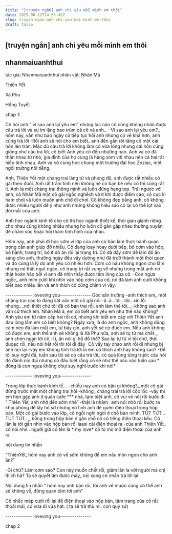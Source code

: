```yaml
---
title: "[truyện ngắn] anh chỉ yêu mỗi mình em thôi"
date: 2025-06-12T14:55:42Z
slug: truyen-ngan-anh-chi-yeu-moi-minh-em-thoi
draft: false
---
```


## [truyện ngắn] anh chỉ yêu mỗi mình em thôi

## nhanmaiuanhthui

tác giả: Nhanmaiuanhthui
nhân vật:
Nhân Mã

 
Thiên Yết

 
Xà Phu
 

 
Hồng Tuyết
 

 
 
 
chap 1: 
 
 
Cô hỏi anh “ vì sao anh lại yêu em” nhưng lúc nào cô cũng không nhân được câu trả lời và sự im lặng bao trùm cả cô và anh…
-Vì sao anh lại yêu em?_ hôm nay, vẫn như bao ngày cô tiếp tục hỏi anh nhưng có vẻ khá hơn, anh cũng trả lời
-Rồi anh sẽ nói cho em biết_ anh đến gần rồi tăng cô một cái hôn lên trán.
Mặc dù câu trả lời không làm cô vừa lòng nhưng cái hôn cũng giống như câu trả lời, cô biết Anh yêu cô đến nhường nào.
Anh và cô đã thân nhau từ nhỏ, gia đình của họ cùng là hàng xóm với nhau nên cả hai rất hiểu tính nhau. Anh và cô cùng học chung một trường đại học Zoziac, một ngôi trường nổi tiềng.
 
Anh, Thiên Yết một chàng trai lãng tử và phong độ, anh được rất nhiều cô gái theo đuổi. Anh rất trầm tính nên không hề có bạn bè nếu có thì cũng rất ít. Anh là một chàng trai thông minh và luôn đứng hạng top. Trái ngược với anh, cô Nhân Mã một cô gái ngốc nghếch và ít khi được điểm cao, cô cực kì ham chơi và luôn muốn anh chở đi chơi. Cô không đẹp bằng anh, cô không được nhiều người để ý như anh nhưng không hiểu sao cô lại có thể lọt vào đôi mắt của anh. 
 
Anh học ngành kinh tế còn cô thì học ngành thiết kế, thời gian giành riêng cho nhau cũng không nhiều nhưng họ luôn cố gắn gặp nhau thường xuyên để chăm sóc hoặc hỏi thăm tình hình của nhau.
 
Hôm nay, anh phải đi học sớm vì lớp của anh có bản làm thực hành quan trọng cần anh giúp đỡ nhiều. 
Cô đang loay hoay dưới bếp, bỏ cơm vào hộp, bỏ hành, trang trí, bỏ ít dồ ăn rồi lại trang trí. Cô đã dậy sớm để làm đồ ăn sáng cho anh, thường ngày đều vậy dường như đã trưở thành một thói quen và đó cũng là lý do anh yêu cô nhiều hơn. Cơm cô nấu không ngon cho lắm nhưng nó thật ngọt ngào, cô trang trí rất vụng về nhưng trong mắt anh nó thật hoàn hảo bởi vì anh đã nhìn thấy được tấm lòng của cô.
-Con ngựa ngốc_ anh mỉm cười khi nhìn vào hộp cơm của cô, nó đã làm anh cười không biết bao nhiêu lần và anh thích cô cũng chính vì vậy.
 
------------- loveving you---------------
Góc sân trường
-anh thích em_ một chàng trai cao to đang sát vào một cô gái nói
-à..à…tôi…tôi…xin lỗi nhưng….nói thiệt chứ tôi đã có bạn trai rồi, anh làm thế tôi…
-không sao anh vẫn cứ thích em. Nhân Mã à, em có biết anh yêu em như thế nào không? Anh yêu em từ năm cấp hai rồi cơ, nhưng khi biết em cặp với Thiên Yết anh đau lòng lắm em có biết không? Ngày xưa, là do anh ngốc, anh không dũng cảm nên đã làm mất em, từ bây giờ, anh yết sẽ có được em. Nếu anh không có được em, anh thề anh sẽ không là Xà Phu nữa, anh sẽ tự tử mà chết._ anh chen ngan lời cô
-í í, ăn nói gì hồ đồ thế? Sao lại tự tử vì tôi chứ, thôi đuoẹc rồi, nếu nói hết rồi thì tôi đi đây_ Cô vẫy tay chào anh rồi đi nhưng bị anh núi lại
-vậy em không tính trả lời là em có thích anh hay không sao?
-Để tôi suy nghĩ đã, tuần sau tôi sẽ có câu trả lời_ cô quá lúng túng trước câu hỏi đó đành nói đại nhưng cô đâu biết rằng cô sẽ như thế nào vào tuần sau * đúng là con ngựa không chụi suy nghĩ trước khi nói*
 
 
------------- loveving you---------------
 
Trong lớp thực hành kinh tế…
-chiều nay anh có bận gì không?_ một cô gái đứng trước mặt một chàng trai hỏi
-không_ chàng trai trả lời cộc lốc
-vậy thì em hẹn gặp anh ở quán cafe *** nhá, tạm biệt anh, cô vui vẻ nói rồi bước đi “ Thiên Yết, anh nhớ đến sớm nhé”
-thật là nhảm_ anh nói nhỏ rồi bước ra khỏi phòng để lấy hồ sơ nhưng vô tình anh đế quên điện thoại trong hộp bàn.
Một cô gái bước vào lớp, cô ngồi nghỉ ngơi ở chỗ bàn mình. 
TÚT TÚT…TÚT TÚT…_ bỗng trong hộp bàn ở gần chỗ cô có tiếng điện thoại kếu. Cô lân la tới gần nhìn vào hộp bàn rồi laasi cái điện thoại ra 
-của anh Thiên Yết_ cô nói nhỏ .
người gửi có tên là * my love* cô tò mò mở điện thoại của anh ra
 
nội dung tin nhắn
 
“ThiênYết, hôm nay anh có về sớm không để em nấu món ngon cho anh ăn?”
 
-Gì chứ? Làm cơm sao? Con này muốn chết rồi, giám lân la với người mà chị thích hả? Ta sẽ quyết tìm được mày_ nói xong cô nhắn trả lời lại
 
Nội dung tin nhắn
“ hôm nay anh bận rồi, tối anh về muộn cũng có thể anh sẽ không về, đừng quan tâm tới anh”
 
Cô nhếc mép cười rồi lại để điện thoại vào hộp bàn, tâm trang của cô rất thoải mái, cô vừa đi vừa hát. ( ta sẽ trả thù mi, con quỷ sứ)
 
------------- loveving you---------------
 
chap 2